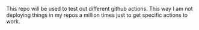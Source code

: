 This repo will be used to test out different github actions. This way I am not deploying things in my repos a million times just to get specific actions to work.